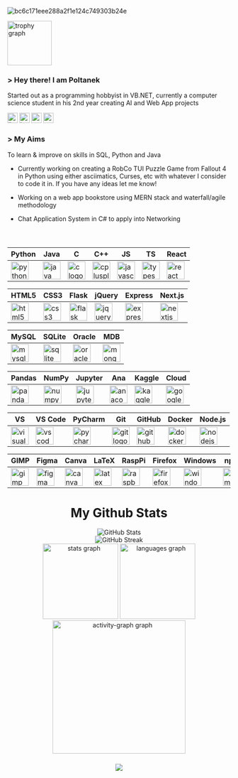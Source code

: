 
![bc6c171eee288a2f1e124c749303b24e](https://github.com/user-attachments/assets/1d58155b-61dc-4c65-8cf5-ae777d16893d)

<div align="left">
  <img src="https://github-profile-trophy.vercel.app?username=Poltanek&theme=radical&column=5&row=1&margin-w=8&margin-h=6&no-bg=true&no-frame=false&order=4" height="100" alt="trophy graph"  />
</div>

<div align="left">

  ### > Hey there! I am Poltanek

<div align="left">
  <p>
    Started out as a programming hobbyist in VB.NET, currently a computer science student in his 2nd year creating AI and Web App projects
  </p>
</div>


<div align="left">
  <img src="https://img.shields.io/static/v1?message=LinkedIn&logo=linkedin&label=&color=0077B5&logoColor=white&labelColor=&style=flat" height="23" alt="linkedin logo"  />
  <img src="https://img.shields.io/static/v1?message=Instagram&logo=instagram&label=&color=E4405F&logoColor=white&labelColor=&style=flat" height="23" alt="instagram logo"  />
  <img src="https://img.shields.io/static/v1?message=Twitter&logo=twitter&label=&color=1DA1F2&logoColor=white&labelColor=&style=flat" height="23" alt="twitter logo"  />
  <img src="https://img.shields.io/static/v1?message=Medium&logo=medium&label=&color=12100E&logoColor=white&labelColor=&style=flat" height="23" alt="medium logo"  />
</div>


<div align="left">

### > My Aims
To learn & improve on skills in SQL, Python and Java

* Currently working on creating a RobCo TUI Puzzle Game from Fallout 4 in Python using either asciimatics, Curses, etc with whatever I consider to code it in. 
If you have any ideas let me know!

* Working on a web app bookstore using MERN stack and waterfall/agile methodology

* Chat Application System in C# to apply into Networking



</div>

###

<p>
  &nbsp;
</p>

| **Python**       | **Java**         | **C**            | **C++**          | **JS** | **TS**    | **React**         |
|------------------|------------------|------------------|------------------|---------------------|-------------------|-------------------|
| <img src="https://cdn.jsdelivr.net/gh/devicons/devicon/icons/python/python-original.svg" height="40" alt="python logo" /> | <img src="https://cdn.jsdelivr.net/gh/devicons/devicon/icons/java/java-original.svg" height="40" alt="java logo" /> | <img src="https://cdn.jsdelivr.net/gh/devicons/devicon/icons/c/c-original.svg" height="40" alt="c logo" /> | <img src="https://cdn.jsdelivr.net/gh/devicons/devicon/icons/cplusplus/cplusplus-original.svg" height="40" alt="cplusplus logo" /> | <img src="https://cdn.jsdelivr.net/gh/devicons/devicon/icons/javascript/javascript-original.svg" height="40" alt="javascript logo" /> | <img src="https://cdn.jsdelivr.net/gh/devicons/devicon/icons/typescript/typescript-original.svg" height="40" alt="typescript logo" /> | <img src="https://cdn.jsdelivr.net/gh/devicons/devicon/icons/react/react-original.svg" height="40" alt="react logo" /> |

| **HTML5**        | **CSS3**         | **Flask**        | **jQuery**       | **Express**        | **Next.js**       |
|------------------|------------------|------------------|------------------|--------------------|-------------------|
| <img src="https://cdn.jsdelivr.net/gh/devicons/devicon/icons/html5/html5-original.svg" height="40" alt="html5 logo" /> | <img src="https://cdn.jsdelivr.net/gh/devicons/devicon/icons/css3/css3-original.svg" height="40" alt="css3 logo" /> | <img src="https://cdn.jsdelivr.net/gh/devicons/devicon/icons/flask/flask-original.svg" height="40" alt="flask logo" /> | <img src="https://cdn.jsdelivr.net/gh/devicons/devicon/icons/jquery/jquery-original.svg" height="40" alt="jquery logo" /> | <img src="https://cdn.jsdelivr.net/gh/devicons/devicon/icons/express/express-original.svg" height="40" alt="express logo" /> | <img src="https://cdn.jsdelivr.net/gh/devicons/devicon/icons/nextjs/nextjs-original.svg" height="40" alt="nextjs logo" /> |

| **MySQL**        | **SQLite**       | **Oracle**       | **MDB**      |
|------------------|------------------|------------------|------------------|
| <img src="https://cdn.jsdelivr.net/gh/devicons/devicon/icons/mysql/mysql-original.svg" height="40" alt="mysql logo" /> | <img src="https://cdn.jsdelivr.net/gh/devicons/devicon/icons/sqlite/sqlite-original.svg" height="40" alt="sqlite logo" /> | <img src="https://cdn.jsdelivr.net/gh/devicons/devicon/icons/oracle/oracle-original.svg" height="40" alt="oracle logo" /> | <img src="https://cdn.jsdelivr.net/gh/devicons/devicon/icons/mongodb/mongodb-original.svg" height="40" alt="mongodb logo" /> |

| **Pandas**       | **NumPy**        | **Jupyter**      | **Ana**     | **Kaggle**         | **Cloud**   |
|------------------|------------------|------------------|------------------|--------------------|--------------------|
| <img src="https://cdn.jsdelivr.net/gh/devicons/devicon/icons/pandas/pandas-original.svg" height="40" alt="pandas logo"  /> | <img src="https://cdn.jsdelivr.net/gh/devicons/devicon/icons/numpy/numpy-original.svg" height="40" alt="numpy logo" /> | <img src="https://cdn.jsdelivr.net/gh/devicons/devicon/icons/jupyter/jupyter-original.svg" height="40" alt="jupyter logo" /> | <img src="https://cdn.jsdelivr.net/gh/devicons/devicon/icons/anaconda/anaconda-original.svg" height="40" alt="anaconda logo"  /> | <img src="https://cdn.jsdelivr.net/gh/devicons/devicon/icons/kaggle/kaggle-original.svg" height="40" alt="kaggle logo"  /> | <img src="https://cdn.jsdelivr.net/gh/devicons/devicon/icons/googlecloud/googlecloud-original.svg" height="40" alt="googlecloud logo" /> |

| **VS**           | **VS Code**      | **PyCharm**      | **Git**          | **GitHub**         | **Docker**         | **Node.js**        |
|------------------|------------------|------------------|------------------|--------------------|--------------------|--------------------|
| <img src="https://cdn.jsdelivr.net/gh/devicons/devicon/icons/visualstudio/visualstudio-plain.svg" height="40" alt="visualstudio logo" /> | <img src="https://cdn.jsdelivr.net/gh/devicons/devicon/icons/vscode/vscode-original.svg" height="40" alt="vscode logo" /> | <img src="https://cdn.jsdelivr.net/gh/devicons/devicon/icons/pycharm/pycharm-original.svg" height="40" alt="pycharm logo"  /> | <img src="https://cdn.jsdelivr.net/gh/devicons/devicon/icons/git/git-original.svg" height="40" alt="git logo" /> | <img src="https://cdn.jsdelivr.net/gh/devicons/devicon/icons/github/github-original.svg" height="40" alt="github logo"  /> | <img src="https://cdn.jsdelivr.net/gh/devicons/devicon/icons/docker/docker-original.svg" height="40" alt="docker logo"  /> | <img src="https://cdn.jsdelivr.net/gh/devicons/devicon/icons/nodejs/nodejs-original.svg" height="40" alt="nodejs logo" /> |

| **GIMP**         | **Figma**        | **Canva**        | **LaTeX**        | **RaspPi**   | **Firefox**        | **Windows**        | **npm**           |
|------------------|------------------|------------------|------------------|--------------------|--------------------|--------------------|-------------------|
| <img src="https://cdn.jsdelivr.net/gh/devicons/devicon/icons/gimp/gimp-original.svg" height="40" alt="gimp logo" /> | <img src="https://cdn.jsdelivr.net/gh/devicons/devicon/icons/figma/figma-original.svg" height="40" alt="figma logo"  /> | <img src="https://cdn.jsdelivr.net/gh/devicons/devicon/icons/canva/canva-original.svg" height="40" alt="canva logo"  /> | <img src="https://cdn.jsdelivr.net/gh/devicons/devicon/icons/latex/latex-original.svg" height="40" alt="latex logo"  /> | <img src="https://cdn.jsdelivr.net/gh/devicons/devicon/icons/raspberrypi/raspberrypi-original.svg" height="40" alt="raspberrypi logo"  /> | <img src="https://cdn.jsdelivr.net/gh/devicons/devicon/icons/firefox/firefox-original.svg" height="40" alt="firefox logo"  /> | <img src="https://cdn.jsdelivr.net/gh/devicons/devicon/icons/windows8/windows8-original.svg" height="40" alt="windows logo"  /> | <img src="https://cdn.jsdelivr.net/gh/devicons/devicon/icons/npm/npm-original-wordmark.svg" height="40" alt="npm logo" /> |


</div>

<div align="center">
  
# My Github Stats

</div>

<div align="center">
  <img src="https://github-readme-stats.vercel.app/api?username=Poltanek&theme=neon&hide_border=false&include_all_commits=false&count_private=false" alt="GitHub Stats" />
  <br/>
  <img src="https://github-readme-streak-stats.herokuapp.com/?user=Poltanek&theme=neon&hide_border=false" alt="GitHub Streak" />
</div>

<div align="center">
  <img src="https://github-readme-stats.vercel.app/api?username=Poltanek&hide_title=false&hide_rank=false&show_icons=true&include_all_commits=true&count_private=true&disable_animations=false&theme=radical&locale=en&hide_border=false&order=1" height="170" alt="stats graph"  />
  <img src="https://github-readme-stats.vercel.app/api/top-langs?username=Poltanek&locale=en&hide_title=false&layout=compact&card_width=320&langs_count=5&theme=radical&hide_border=false&order=2" height="170" alt="languages graph"  />
  <img src="https://github-readme-activity-graph.vercel.app/graph?username=Poltanek&radius=16&theme=redical&area=true&order=5&hide_border=false&hide_title=false&custom_title=Adam%20Tanweer's%20GitHub%20Activity%20Graph" height="300" alt="activity-graph graph"  />
</div>

###

###
<div align="center">
  <img src="https://visitor-badge.laobi.icu/badge?page_id=Poltanek.Poltanek&right_color=purple&left_text=Visitors"  />
</div>

###
  
<!-- Proudly created with GPRM ( https://gprm.itsvg.in ) -->
